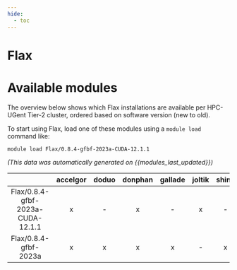 ```yaml
---
hide:
  - toc
---
```


Flax
====

# Available modules


The overview below shows which Flax installations are available per HPC-UGent Tier-2 cluster, ordered based on software version (new to old).

To start using Flax, load one of these modules using a `module load` command like:

```shell
module load Flax/0.8.4-gfbf-2023a-CUDA-12.1.1
```

*(This data was automatically generated on {{modules_last_updated}})*  

| |accelgor|doduo|donphan|gallade|joltik|shinx|skitty|
| :---: | :---: | :---: | :---: | :---: | :---: | :---: | :---: |
|Flax/0.8.4-gfbf-2023a-CUDA-12.1.1|x|-|x|-|x|-|-|
|Flax/0.8.4-gfbf-2023a|x|x|x|x|-|x|x|

